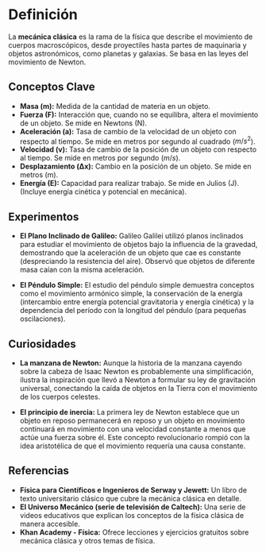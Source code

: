 # Definición

La **mecánica clásica** es la rama de la física que describe el movimiento de cuerpos macroscópicos, desde proyectiles hasta partes de maquinaria y objetos astronómicos, como planetas y galaxias. Se basa en las leyes del movimiento de Newton.

## Conceptos Clave

* **Masa (m):** Medida de la cantidad de materia en un objeto.
* **Fuerza (F):** Interacción que, cuando no se equilibra, altera el movimiento de un objeto. Se mide en Newtons (N).
* **Aceleración (a):** Tasa de cambio de la velocidad de un objeto con respecto al tiempo. Se mide en metros por segundo al cuadrado ($m/s^2$).
* **Velocidad (v):** Tasa de cambio de la posición de un objeto con respecto al tiempo. Se mide en metros por segundo ($m/s$).
* **Desplazamiento (Δx):** Cambio en la posición de un objeto. Se mide en metros (m).
* **Energía (E):** Capacidad para realizar trabajo. Se mide en Julios (J). (Incluye energía cinética y potencial en mecánica).

## Experimentos

* **El Plano Inclinado de Galileo:** Galileo Galilei utilizó planos inclinados para estudiar el movimiento de objetos bajo la influencia de la gravedad, demostrando que la aceleración de un objeto que cae es constante (despreciando la resistencia del aire). Observó que objetos de diferente masa caían con la misma aceleración.

* **El Péndulo Simple:** El estudio del péndulo simple demuestra conceptos como el movimiento armónico simple, la conservación de la energía (intercambio entre energía potencial gravitatoria y energía cinética) y la dependencia del período con la longitud del péndulo (para pequeñas oscilaciones).

## Curiosidades

* **La manzana de Newton:** Aunque la historia de la manzana cayendo sobre la cabeza de Isaac Newton es probablemente una simplificación, ilustra la inspiración que llevó a Newton a formular su ley de gravitación universal, conectando la caída de objetos en la Tierra con el movimiento de los cuerpos celestes.

* **El principio de inercia:** La primera ley de Newton establece que un objeto en reposo permanecerá en reposo y un objeto en movimiento continuará en movimiento con una velocidad constante a menos que actúe una fuerza sobre él. Este concepto revolucionario rompió con la idea aristotélica de que el movimiento requería una causa constante.

## Referencias

* **Física para Científicos e Ingenieros de Serway y Jewett:** Un libro de texto universitario clásico que cubre la mecánica clásica en detalle.
* **El Universo Mecánico (serie de televisión de Caltech):** Una serie de videos educativos que explican los conceptos de la física clásica de manera accesible.
* **Khan Academy - Física:** Ofrece lecciones y ejercicios gratuitos sobre mecánica clásica y otros temas de física.